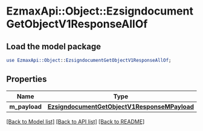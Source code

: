 # EzmaxApi::Object::EzsigndocumentGetObjectV1ResponseAllOf

## Load the model package
```perl
use EzmaxApi::Object::EzsigndocumentGetObjectV1ResponseAllOf;
```

## Properties
Name | Type | Description | Notes
------------ | ------------- | ------------- | -------------
**m_payload** | [**EzsigndocumentGetObjectV1ResponseMPayload**](EzsigndocumentGetObjectV1ResponseMPayload.md) |  | 

[[Back to Model list]](../README.md#documentation-for-models) [[Back to API list]](../README.md#documentation-for-api-endpoints) [[Back to README]](../README.md)


